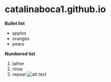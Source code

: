 # catalinaboca1.github.io
**Bullet list**
* apples 
* oranges
* pears

**Numbered list**
1. lather
2. rinse
3. repeat
![alt text](https://pixabay.com/ro/photos/flash-oraj-super-mobil-vreme-cer-2568381/)
